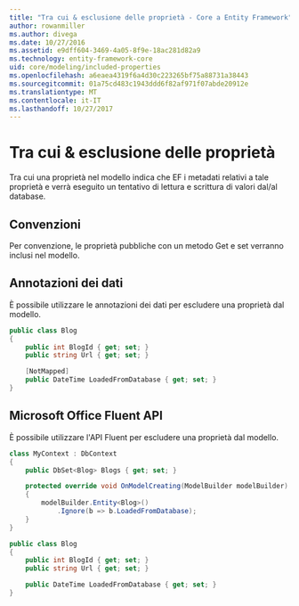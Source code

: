 ```yaml
---
title: "Tra cui & esclusione delle proprietà - Core a Entity Framework"
author: rowanmiller
ms.author: divega
ms.date: 10/27/2016
ms.assetid: e9dff604-3469-4a05-8f9e-18ac281d82a9
ms.technology: entity-framework-core
uid: core/modeling/included-properties
ms.openlocfilehash: a6eaea4319f6a4d30c223265bf75a88731a38443
ms.sourcegitcommit: 01a75cd483c1943ddd6f82af971f07abde20912e
ms.translationtype: MT
ms.contentlocale: it-IT
ms.lasthandoff: 10/27/2017
---
```

# <a name="including--excluding-properties"></a>Tra cui & esclusione delle proprietà

Tra cui una proprietà nel modello indica che EF i metadati relativi a tale proprietà e verrà eseguito un tentativo di lettura e scrittura di valori dal/al database.

## <a name="conventions"></a>Convenzioni

Per convenzione, le proprietà pubbliche con un metodo Get e set verranno inclusi nel modello.

## <a name="data-annotations"></a>Annotazioni dei dati

È possibile utilizzare le annotazioni dei dati per escludere una proprietà dal modello.

<!-- [!code-csharp[Main](samples/core/Modeling/DataAnnotations/Samples/IgnoreProperty.cs?highlight=6)] -->
``` csharp
public class Blog
{
    public int BlogId { get; set; }
    public string Url { get; set; }

    [NotMapped]
    public DateTime LoadedFromDatabase { get; set; }
}
```

## <a name="fluent-api"></a>Microsoft Office Fluent API

È possibile utilizzare l'API Fluent per escludere una proprietà dal modello.

<!-- [!code-csharp[Main](samples/core/Modeling/FluentAPI/Samples/IgnoreProperty.cs?highlight=7,8)] -->
``` csharp
class MyContext : DbContext
{
    public DbSet<Blog> Blogs { get; set; }

    protected override void OnModelCreating(ModelBuilder modelBuilder)
    {
        modelBuilder.Entity<Blog>()
            .Ignore(b => b.LoadedFromDatabase);
    }
}

public class Blog
{
    public int BlogId { get; set; }
    public string Url { get; set; }

    public DateTime LoadedFromDatabase { get; set; }
}
```
